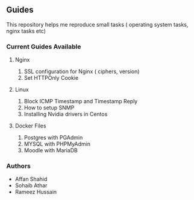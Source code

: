 ## Guides

This repository helps me reproduce small tasks ( operating system tasks, nginx tasks etc)

### Current Guides Available

1. Nginx
    1. SSL configuration for Nginx ( ciphers, version)
    2. Set HTTPOnly Cookie

2. Linux
    1. Block ICMP Timestamp and Timestamp Reply
    2. How to setup SNMP
    3. Installing Nvidia drivers in Centos

3. Docker Files
    1. Postgres with PGAdmin
    2. MYSQL with PHPMyAdmin
    3. Moodle with MariaDB

### Authors
- Affan Shahid
- Sohaib Athar
- Rameez Hussain